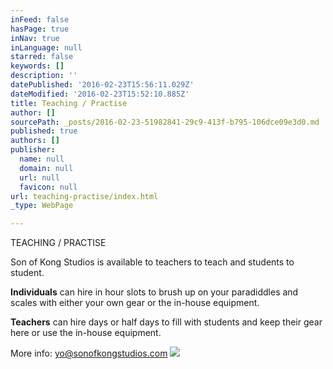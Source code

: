 ```yaml
---
inFeed: false
hasPage: true
inNav: true
inLanguage: null
starred: false
keywords: []
description: ''
datePublished: '2016-02-23T15:56:11.029Z'
dateModified: '2016-02-23T15:52:10.885Z'
title: Teaching / Practise
author: []
sourcePath: _posts/2016-02-23-51982841-29c9-413f-b795-106dce09e3d0.md
published: true
authors: []
publisher:
  name: null
  domain: null
  url: null
  favicon: null
url: teaching-practise/index.html
_type: WebPage

---
```

TEACHING / PRACTISE

Son of Kong Studios is available to teachers to teach and students to student. 

**Individuals** can hire in hour slots to brush up on your paradiddles and scales with either your own gear or the in-house equipment. 

**Teachers** can hire days or half days to fill with students and keep their gear here or use the in-house equipment. 

More info: [yo@sonofkongstudios.com][0]
![](https://the-grid-user-content.s3-us-west-2.amazonaws.com/d8fb5e79-a840-43af-8522-ced4f0b1b509.JPG)

[0]: yo@sonofkongstudios.com